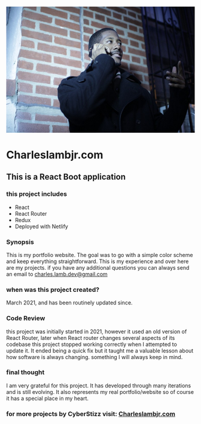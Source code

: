

![](./public/IMG_1052.JPG)


#             **Charleslambjr.com**

## This is a React Boot application

### this project includes
* React
* React Router
* Redux
* Deployed with Netlify


### Synopsis
This is my portfolio website. The goal was to go with a simple color scheme
and keep everything straightforward. This is my experience and over here are
my projects. if you have any additional questions you can always send an email
to charles.lamb.dev@gmail.com


### when was this project created?
March 2021, and has been routinely updated since.


### Code Review
this project was initially started in 2021, however it used an old version of
React Router, later when React router changes several aspects of its codebase
this project stopped working correctly when I attempted to update it. It ended
being a quick fix but it taught me a valuable lesson about how software is 
always changing. something I will always keep in mind.

### final thought
I am very grateful for this project. It has developed through many iterations and is still evolving. It also represents my real portfolio/website so of course it has
a special place in my heart.


### for more projects by CyberStizz visit: [Charleslambjr.com](https://www.charleslambjr.com/)